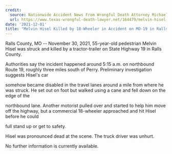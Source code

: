 ```yaml
---
credit:
  source: Nationwide Accident News From Wrongful Death Attorney Michael Grossman
  url: https://www.texas-wrongful-death-lawyer.net/164479/melvin-hisel-accident-mo-19-ralls-county.htm
date: '2021-12-01'
title: "Melvin Hisel Killed by 18-Wheeler in Accident on MO-19 in Ralls County"
---
```

Ralls County, MO -- November 30, 2021, 55-year-old pedestrian Melvin Hisel was struck and killed by a tractor-trailer on State Highway 19 in Ralls County.

Authorities say the incident happened around 5:15 a.m. on northbound Route 19, roughly three miles south of Perry. Preliminary investigation suggests Hisel's car 

somehow became disabled in the travel lanes around a mile from where he was struck. He set out on foot but walked using a cane and fell down on the edge of the 

northbound lane. Another motorist pulled over and started to help him move off the highway, but a commercial 18-wheeler approached and hit Hisel before he could 

full stand up or get to safety.

Hisel was pronounced dead at the scene. The truck driver was unhurt.

No further information is currently available.
